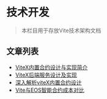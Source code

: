 # 技术开发

> 本栏目用于存放Vite技术架构文档

## 文章列表

* [ViteX内置合约设计与实现简介](./built-in-contract.md)
* [ViteX后端服务设计及实现](./Backend-service.md)
* [深入解析viteX内置合约设计](./viteX-contract.md)
* [Vite与EOS智能合约成本对比](./Vite-EOS-Contract.md)
